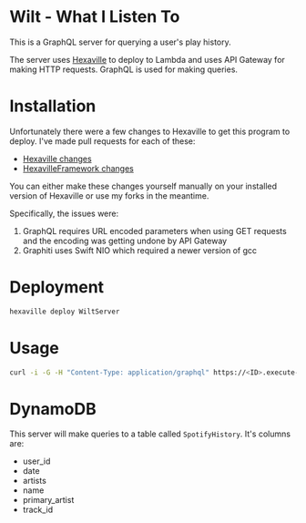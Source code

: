 # Wilt - What I Listen To
This is a GraphQL server for querying a user's play history.

The server uses [Hexaville](https://github.com/noppoMan/Hexaville) to deploy
to Lambda and uses API Gateway for making HTTP requests. GraphQL is used for
making queries.

# Installation
Unfortunately there were a few changes to Hexaville to get this program
to deploy. I've made pull requests for each of these:
- [Hexaville changes](https://github.com/noppoMan/Hexaville/pull/102)
- [HexavilleFramework changes](https://github.com/noppoMan/HexavilleFramework/pull/18)

You can either make these changes yourself manually on your installed version
of Hexaville or use my forks in the meantime.

Specifically, the issues were:
1. GraphQL requires URL encoded parameters when using GET requests and
the encoding was getting undone by API Gateway
2. Graphiti uses Swift NIO which required a newer version of gcc

# Deployment
```bash
hexaville deploy WiltServer
```

# Usage
```bash
curl -i -G -H "Content-Type: application/graphql" https://<ID>.execute-api.<REGION>.amazonaws.com/staging/ --data-urlencode 'query={ history(userId: "<USER-ID>") { userId date primaryArtist name artists trackId } }'
```

# DynamoDB
This server will make queries to a table called `SpotifyHistory`. It's
columns are:
- user_id
- date
- artists
- name
- primary_artist
- track_id
